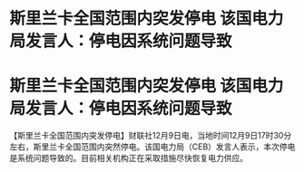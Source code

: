 # 斯里兰卡全国范围内突发停电 该国电力局发言人：停电因系统问题导致

# 斯里兰卡全国范围内突发停电 该国电力局发言人：停电因系统问题导致

【斯里兰卡全国范围内突发停电】财联社12月9日电，当地时间12月9日17时30分左右，斯里兰卡全国范围内突然停电。该国电力局（CEB）发言人表示，本次停电是系统问题导致的。目前相关机构正在采取措施尽快恢复电力供应。

